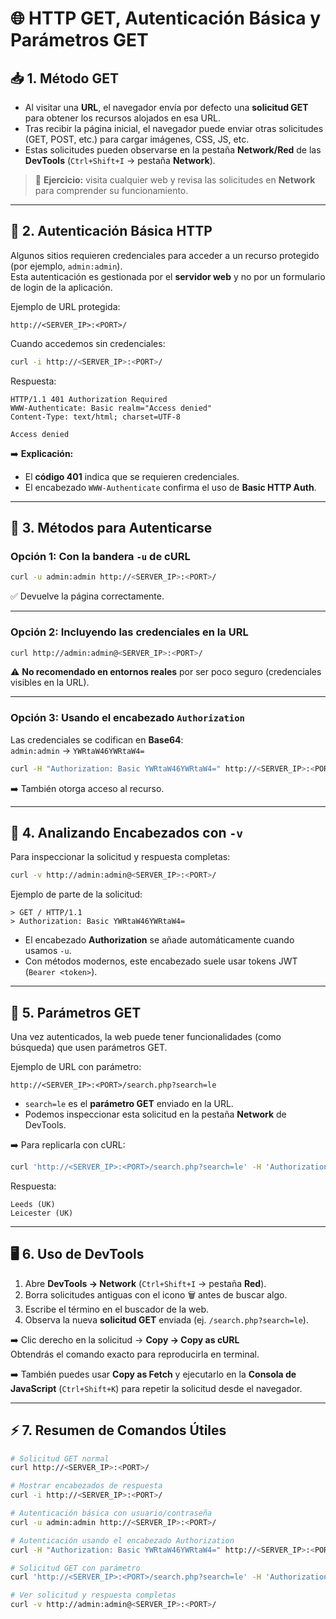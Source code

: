# 🌐 HTTP GET, Autenticación Básica y Parámetros GET

## 📥 1. Método GET
- Al visitar una **URL**, el navegador envía por defecto una **solicitud GET** para obtener los recursos alojados en esa URL.
- Tras recibir la página inicial, el navegador puede enviar otras solicitudes (GET, POST, etc.) para cargar imágenes, CSS, JS, etc.
- Estas solicitudes pueden observarse en la pestaña **Network/Red** de las **DevTools** (`Ctrl+Shift+I` → pestaña **Network**).

> 🔎 **Ejercicio:** visita cualquier web y revisa las solicitudes en **Network** para comprender su funcionamiento.

---

## 🔐 2. Autenticación Básica HTTP
Algunos sitios requieren credenciales para acceder a un recurso protegido (por ejemplo, `admin:admin`).  
Esta autenticación es gestionada por el **servidor web** y no por un formulario de login de la aplicación.

Ejemplo de URL protegida:
```
http://<SERVER_IP>:<PORT>/
```

Cuando accedemos sin credenciales:
```bash
curl -i http://<SERVER_IP>:<PORT>/
```
Respuesta:
```
HTTP/1.1 401 Authorization Required
WWW-Authenticate: Basic realm="Access denied"
Content-Type: text/html; charset=UTF-8

Access denied
```

➡️ **Explicación:**  
- El **código 401** indica que se requieren credenciales.
- El encabezado `WWW-Authenticate` confirma el uso de **Basic HTTP Auth**.

---

## 🔑 3. Métodos para Autenticarse

### Opción 1: Con la bandera `-u` de cURL
```bash
curl -u admin:admin http://<SERVER_IP>:<PORT>/
```
✅ Devuelve la página correctamente.

---

### Opción 2: Incluyendo las credenciales en la URL
```bash
curl http://admin:admin@<SERVER_IP>:<PORT>/
```
⚠️ **No recomendado en entornos reales** por ser poco seguro (credenciales visibles en la URL).

---

### Opción 3: Usando el encabezado `Authorization`
Las credenciales se codifican en **Base64**:  
`admin:admin` → `YWRtaW46YWRtaW4=`

```bash
curl -H "Authorization: Basic YWRtaW46YWRtaW4=" http://<SERVER_IP>:<PORT>/
```
➡️ También otorga acceso al recurso.

---

## 📜 4. Analizando Encabezados con `-v`
Para inspeccionar la solicitud y respuesta completas:
```bash
curl -v http://admin:admin@<SERVER_IP>:<PORT>/
```
Ejemplo de parte de la solicitud:
```
> GET / HTTP/1.1
> Authorization: Basic YWRtaW46YWRtaW4=
```
- El encabezado **Authorization** se añade automáticamente cuando usamos `-u`.
- Con métodos modernos, este encabezado suele usar tokens JWT (`Bearer <token>`).

---

## 🔎 5. Parámetros GET
Una vez autenticados, la web puede tener funcionalidades (como búsqueda) que usen parámetros GET.

Ejemplo de URL con parámetro:
```
http://<SERVER_IP>:<PORT>/search.php?search=le
```
- `search=le` es el **parámetro GET** enviado en la URL.
- Podemos inspeccionar esta solicitud en la pestaña **Network** de DevTools.

➡️ Para replicarla con cURL:
```bash
curl 'http://<SERVER_IP>:<PORT>/search.php?search=le' -H 'Authorization: Basic YWRtaW46YWRtaW4='
```
Respuesta:
```
Leeds (UK)
Leicester (UK)
```

---

## 🖥️ 6. Uso de DevTools
1. Abre **DevTools → Network** (`Ctrl+Shift+I` → pestaña **Red**).
2. Borra solicitudes antiguas con el icono 🗑️ antes de buscar algo.
3. Escribe el término en el buscador de la web.
4. Observa la nueva **solicitud GET** enviada (ej. `/search.php?search=le`).

➡️ Clic derecho en la solicitud → **Copy → Copy as cURL**  
Obtendrás el comando exacto para reproducirla en terminal.

➡️ También puedes usar **Copy as Fetch** y ejecutarlo en la **Consola de JavaScript** (`Ctrl+Shift+K`) para repetir la solicitud desde el navegador.

---

## ⚡ 7. Resumen de Comandos Útiles
```bash
# Solicitud GET normal
curl http://<SERVER_IP>:<PORT>/

# Mostrar encabezados de respuesta
curl -i http://<SERVER_IP>:<PORT>/

# Autenticación básica con usuario/contraseña
curl -u admin:admin http://<SERVER_IP>:<PORT>/

# Autenticación usando el encabezado Authorization
curl -H "Authorization: Basic YWRtaW46YWRtaW4=" http://<SERVER_IP>:<PORT>/

# Solicitud GET con parámetro
curl 'http://<SERVER_IP>:<PORT>/search.php?search=le' -H 'Authorization: Basic YWRtaW46YWRtaW4='

# Ver solicitud y respuesta completas
curl -v http://admin:admin@<SERVER_IP>:<PORT>/
```

